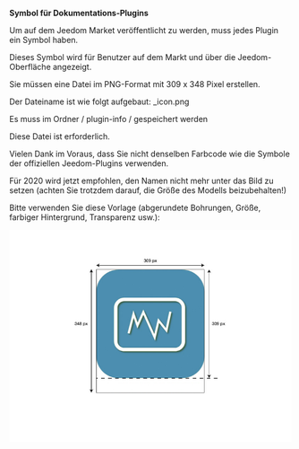 **Symbol für Dokumentations-Plugins**

Um auf dem Jeedom Market veröffentlicht zu werden, muss jedes Plugin ein Symbol haben.

Dieses Symbol wird für Benutzer auf dem Markt und über die Jeedom-Oberfläche angezeigt.

Sie müssen eine Datei im PNG-Format mit 309 x 348 Pixel erstellen.

Der Dateiname ist wie folgt aufgebaut: <plugin-id>_icon.png

Es muss im Ordner / plugin-info / gespeichert werden

Diese Datei ist erforderlich.

Vielen Dank im Voraus, dass Sie nicht denselben Farbcode wie die Symbole der offiziellen Jeedom-Plugins verwenden.

Für 2020 wird jetzt empfohlen, den Namen nicht mehr unter das Bild zu setzen (achten Sie trotzdem darauf, die Größe des Modells beizubehalten!)

Bitte verwenden Sie diese Vorlage (abgerundete Bohrungen, Größe, farbiger Hintergrund, Transparenz usw.):

![modele-icone](images/plugin-Jeedom-px.jpg)

